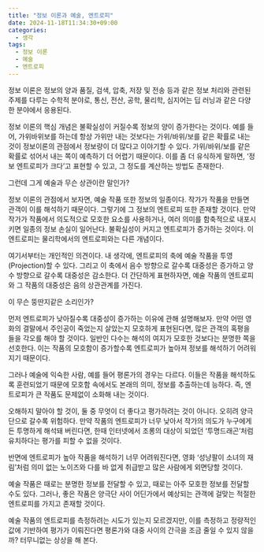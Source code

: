 ```yaml
---
title: "정보 이론과 예술, 엔트로피"
date: 2024-11-18T11:34:30+09:00
categories:
  - 생각
tags:
  - 정보 이론
  - 예술
  - 엔트로피
---
```


정보 이론은 정보의 양과 품질, 검색, 압축, 저장 및 전송 등과 같은 정보 처리와 관련된 주제를 다루는 수학적 분야로, 통신, 전산, 공학, 물리학, 심지어는 딥 러닝과 같은 다양한 분야에서 응용된다.

정보 이론의 핵심 개념은 불확실성이 커질수록 정보의 양이 증가한다는 것이다. 예를 들어, 가위바위보를 하는데 항상 가위만 내는 것보다는 가위/바위/보를 같은 확률로 내는 것이 정보이론의 관점에서 정보량이 더 많다고 이야기할 수 있다. 가위/바위/보를 같은 확률로 섞어서 내는 쪽이 예측하기 더 어렵기 때문이다. 이를 좀 더 유식하게 말하면, ‘정보 엔트로피가 크다’고 표현할 수 있고, 그 정도를 계산하는 방법도 존재한다.

그런데 그게 예술과 무슨 상관이란 말인가?

정보 이론의 관점에서 보자면, 예술 작품 또한 정보의 일종이다. 작가가 작품을 만들면 관객이 이를 해석하기 때문이다. 그렇기에 그 정보의 엔트로피 또한 존재할 것이다. 만약 작가가 작품에서 의도적으로 모호한 요소를 사용하거나, 여러 의미를 함축적으로 내포시키면 일종의 정보 손실이 일어난다. 불확실성이 커지고 엔트로피가 증가하는 것이다. 이 엔트로피는 물리학에서의 엔트로피와는 다른 개념이다.

여기서부터는 개인적인 의견이다. 내 생각에, 엔트로피의 축에 예술 작품을 투영(Projection)할 수 있다. 그리고 이 축에서 음수 방향으로 갈수록 대중성은 증가하고 양수 방향으로 갈수록 대중성은 감소한다. 더 간단하게 표현하자면, 예술 작품의 엔트로피와 그 작품의 대중성은 음의 상관관계를 가진다.

이 무슨 뚱딴지같은 소리인가?

먼저 엔트로피가 낮아질수록 대중성이 증가하는 이유에 관해 설명해보자. 만약 어떤 영화의 결말에서 주인공이 죽었는지 살았는지 모호하게 표현된다면, 많은 관객의 혹평을 들을 각오를 해야 할 것이다. 일반인 다수는 해석의 여지가 모호한 것보다는 분명한 쪽을 선호한다. 이는 작품의 모호함이 증가할수록 엔트로피가 높아져 정보를 해석하기 어려워지기 때문이다.

그러나 예술에 익숙한 사람, 예를 들어 평론가의 경우는 다르다. 이들은 작품을 해석하도록 훈련되었기 때문에 모호함 속에서도 본래의 의미, 정보를 추출하는데 능하다. 즉, 엔트로피가 큰 작품도 문제없이 소화해 내는 것이다.

오해하지 말아야 할 것이, 둘 중 무엇이 더 좋다고 평가하려는 것이 아니다. 오히려 양극단으로 갈수록 위험하다. 만약 작품의 엔트로피가 너무 낮아서 작가의 의도가 누구에게든 투명하게 해석돼 버린다면, 한때 인터넷에서 조롱의 대상이 되었던 ‘투명드래곤’처럼 유치하다는 평가를 피할 수 없을 것이다.

반면에 엔트로피가 높아 작품을 해석하기 너무 어려워진다면, 영화 ‘성냥팔이 소녀의 재림’처럼 의미 없는 노이즈와 다를 바 없게 취급받고 많은 사람에게 외면당할 것이다.

예술 작품은 때로는 분명한 정보를 전달할 수 있고, 때로는 아주 모호한 정보를 전달할 수도 있다. 그러나, 좋은 작품은 양극단 사이 어딘가에서 예상되는 관객에 걸맞는 적절한 엔트로피를 가지고 존재할 것이다.

예술 작품의 엔트로피를 측정하려는 시도가 있는지 모르겠지만, 이를 측정하고 정량적인 값에 기반하여 평가가 이뤄진다면 평론가와 대중 사이의 간극을 조금 줄일 수 있지 않을까? 터무니없는 상상을 해 본다.